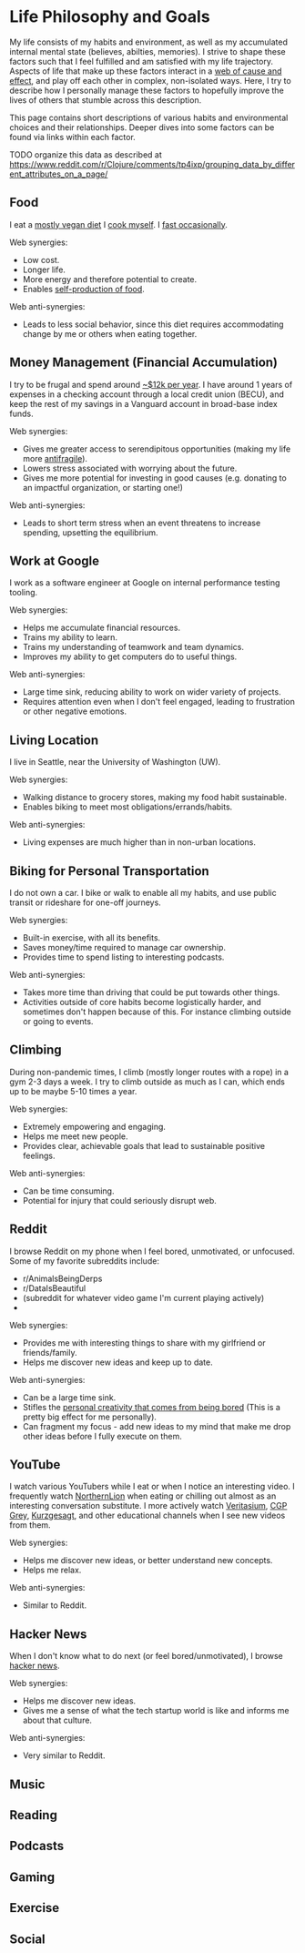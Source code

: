# Life Philosophy and Goals

My life consists of my habits and environment, as well as my accumulated
internal mental state (believes, abilties, memories).  I strive to shape these
factors such that I feel fulfilled and am satisfied with my life trajectory.
Aspects of life that make up these factors interact in a [web of cause and
effect](https://wiki.earlyretirementextreme.com/wiki/What_is_ERE%3F), and play
off each other in complex, non-isolated ways.  Here, I try to describe how I
personally manage these factors to hopefully improve the lives of others that
stumble across this description.

This page contains short descriptions of various habits and environmental
choices and their relationships.  Deeper dives into some factors can be found
via links within each factor.

TODO organize this data as described at
https://www.reddit.com/r/Clojure/comments/tp4ixp/grouping_data_by_different_attributes_on_a_page/

## Food

I eat a [mostly vegan diet](/docs/food.md) I [cook myself](/docs/cooking.md).
I [fast occasionally](/docs/fasting.md).

Web synergies:
 - Low cost.
 - Longer life.
 - More energy and therefore potential to create.
 - Enables [self-production of food](/docs/growing-own-food.md).

Web anti-synergies:
 - Leads to less social behavior, since this diet requires accommodating change
   by me or others when eating together.

## Money Management (Financial Accumulation)

I try to be frugal and spend around [~$12k per year](/docs/finances.md).  I
have around 1 years of expenses in a checking account through a local credit
union (BECU), and keep the rest of my savings in a Vanguard account in
broad-base index funds.

Web synergies:
 - Gives me greater access to serendipitous opportunities (making my life more
   [antifragile](https://en.wikipedia.org/wiki/Antifragile)).
 - Lowers stress associated with worrying about the future.
 - Gives me more potential for investing in good causes (e.g. donating to an
   impactful organization, or starting one!)

Web anti-synergies:
 - Leads to short term stress when an event threatens to increase spending,
   upsetting the equilibrium.

## Work at Google

I work as a software engineer at Google on internal performance testing
tooling.

Web synergies:
 - Helps me accumulate financial resources.
 - Trains my ability to learn.
 - Trains my understanding of teamwork and team dynamics.
 - Improves my ability to get computers do to useful things.

Web anti-synergies:
 - Large time sink, reducing ability to work on wider variety of projects.
 - Requires attention even when I don't feel engaged, leading to frustration or
   other negative emotions.

## Living Location

I live in Seattle, near the University of Washington (UW).

Web synergies:
 - Walking distance to grocery stores, making my food habit sustainable.
 - Enables biking to meet most obligations/errands/habits.

Web anti-synergies:
 - Living expenses are much higher than in non-urban locations.

## Biking for Personal Transportation

I do not own a car.  I bike or walk to enable all my habits, and use public
transit or rideshare for one-off journeys.

Web synergies:
 - Built-in exercise, with all its benefits.
 - Saves money/time required to manage car ownership.
 - Provides time to spend listing to interesting podcasts.

Web anti-synergies:
 - Takes more time than driving that could be put towards other things.
 - Activities outside of core habits become logistically harder, and sometimes
   don't happen because of this.  For instance climbing outside or going to
   events.

## Climbing

During non-pandemic times, I climb (mostly longer routes with a rope) in a gym
2-3 days a week.  I try to climb outside as much as I can, which ends up to be
maybe 5-10 times a year.

Web synergies:
 - Extremely empowering and engaging.
 - Helps me meet new people.
 - Provides clear, achievable goals that lead to sustainable positive feelings.

Web anti-synergies:
 - Can be time consuming.
 - Potential for injury that could seriously disrupt web.

## Reddit

I browse Reddit on my phone when I feel bored, unmotivated, or unfocused.  Some
of my favorite subreddits include:
 - r/AnimalsBeingDerps
 - r/DataIsBeautiful
 - (subreddit for whatever video game I'm current playing actively)
 - 

Web synergies:
 - Provides me with interesting things to share with my girlfriend or
   friends/family.
 - Helps me discover new ideas and keep up to date.

Web anti-synergies:
 - Can be a large time sink.
 - Stifles the [personal creativity that comes from being
   bored](https://www.youtube.com/watch?v=LKPwKFigF8U&vl=pt) (This is a pretty
   big effect for me personally).
 - Can fragment my focus - add new ideas to my mind that make me drop other
   ideas before I fully execute on them.

## YouTube

I watch various YouTubers while I eat or when I notice an interesting video.  I
frequently watch
[NorthernLion](https://www.youtube.com/channel/UC3tNpTOHsTnkmbwztCs30sA) when
eating or chilling out almost as an interesting conversation substitute.  I
more actively watch [Veritasium](https://www.youtube.com/user/1veritasium),
[CGP Grey](https://www.youtube.com/user/CGPGrey),
[Kurzgesagt](https://www.youtube.com/user/Kurzgesagt), and other educational
channels when I see new videos from them.

Web synergies:
 - Helps me discover new ideas, or better understand new concepts.
 - Helps me relax.

Web anti-synergies:
 - Similar to Reddit.

## Hacker News

When I don't know what to do next (or feel bored/unmotivated), I browse [hacker
news](https://news.ycombinator.com/).

Web synergies:
 - Helps me discover new ideas.
 - Gives me a sense of what the tech startup world is like and informs me about
   that culture.

Web anti-synergies:
 - Very similar to Reddit.

## Music

## Reading

## Podcasts

## Gaming

## Exercise

## Social
